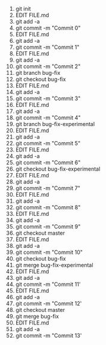 1. git init
2. EDIT FILE.md
3. git add -a
4. git commit -m "Commit 0"
5. EDIT FILE.md
6. git add -a
7. git commit -m "Commit 1"
8. EDIT FILE.md
9. git add -a
10. git commit -m "Commit 2"
11. git branch bug-fix
12. git checkout bug-fix
13. EDIT FILE.md
14. git add -a
15. git commit -m "Commit 3"
16. EDIT FILE.md
17. git add -a
18. git commit -m "Commit 4"
19. git branch bug-fix-experimental
20. EDIT FILE.md
21. git add -a
22. git commit -m "Commit 5"
23. EDIT FILE.md
24. git add -a
25. git commit -m "Commit 6"
26. git checkout bug-fix-experimental
27. EDIT FILE.md
28. git add -a
29. git commit -m "Commit 7"
30. EDIT FILE.md
31. git add -a
32. git commit -m "Commit 8"
33. EDIT FILE.md
34. git add -a
35. git commit -m "Commit 9"
36. git checkout master
37. EDIT FILE.md
38. git add -a
39. git commit -m "Commit 10"
40. git checkout bug-fix
41. git merge bug-fix-experimental
42. EDIT FILE.md
43. git add -a
44. git commit -m "Commit 11'
45. EDIT FILE.md
46. git add -a
47. git commit -m "Commit 12'
48. git checkout master
49. git merge bug-fix
50. EDIT FILE.md
51. git add -a
52. git commit -m "Commit 13'
